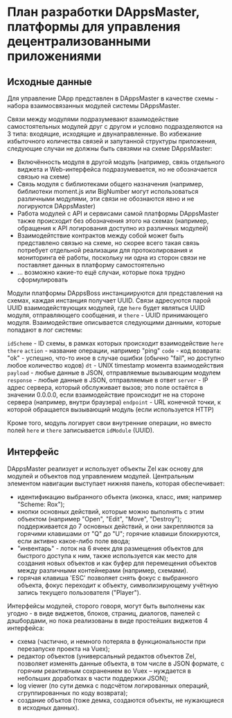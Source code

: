
# План разработки DAppsMaster, платформы для управления децентрализованными приложениями

## Исходные данные

Для управление DApp представлен в DAppsMaster в качестве схемы - набора взаимосвязанных модулей системы DAppsMaster.

Связи между модулями подразумевают взаимодействие самостоятельных модулей друг с другом и условно подразделяются на
3 типа: входящие, исходящие и двунаправленные. Во избежание избыточного количества связей и запутанной структуры 
приложения, следующие случаи не должны быть связями на схеме DAppsMaster:

- Включённость модуля в другой модуль (например, связь отдельного виджета и Web-интерфейса подразумевается, но не
  обозначается связью на схеме)
- Связь модуля с библиотеками общего назначения (например, библиотеки moment.js или BigNumber могут использоваться
  различными модулями, эти связи не обознаются явно и не логируются DAppsMaster)
- Работа модулей с API и сервисами самой платформы DAppsMaster также происходит без обозначения этого на схемах
  (например, обращения к API логирования доступно из различных модулей)
- Взаимодейтствие контрактов между собой может быть представлено связью на схеме, но скорее всего такая связь 
  потребует отдельной реализации для протоколирования и мониторинга её работы, поскольку ни одна из сторон связи не 
  поставляет данных в платформу самостоятельно
- ... возможно какие-то ещё случаи, которые пока трудно сформулировать

Модули платформы DAppsBoss инстанциируются для представления на схемах, каждая инстанция получает UUID. Связи 
адресуются парой UUID взаимодействующих модулей, где `here` будет являться UUID модуля, отправляющего сообщения,
и `there` - UUID принимающего модуля. Взаимодействие описывается следующими данными, которые попадают в лог системы:

`idScheme` - ID схемы, в рамках которых происходит взаимодействие
`here`
`there`
`action` - название операции, например "ping"
`code` - код возврата: "ok" - успешно, что-то иное в случае ошибки (обычно "fail", но доступно любое количество кодов)
`dt` - UNIX timestamp момента взаимодействия
`payload` - любые данные в JSON, отправляемые вызывающим модулем
`response` - любые данные в JSON, отправляемые в ответ
`server` - IP адрес сервера, который обслуживает вызов; это поле остаётся в значении 0.0.0.0, если взаимодействие 
            происходит не на стороне сервера (например, внутри браузера)
`endpoint` - URL конечной точки, к которой обращается вызывающий модуль (если используется HTTP)

Кроме того, модуль логирует свои внутренние операции, но вместо полей `here` и `there` записывается `idModule` (UUID).

## Интерфейс

DAppsMaster реализует и использует объекты Zel как основу для модулей и объектов под управлением модулей. Центральным
элементом навигации выступает нижняя панель, которая обеспечивает:

- идентификацию выбранного объекта (иконка, класс, имя; например "Scheme: Rox");
- кнопки основных действий, которые можно выполнять с этим объектом (например "Open", "Edit", "Move", "Destroy"); 
  поддерживается до 7 основных действий, и они закрепляются за горячими клавишами от "Q" до "U"; горячие клавиши 
  блокируются, если активно какое-либо поле ввода;
- "инвентарь" - лоток на 6 ячеек для размещения объектов для быстрого доступа к ним, также используется как место для
  создания новых объектов и как буфер для перемещения объектов между различными контейнерами (например, схемами).
- горячая клавиша 'ESC' позволяет снять фокус с выбранного объекта, фокус переходит к объекту, символизирующему
  учётную запись текущего пользователя ("Player").

Интерфейсы модулей, сторого говоря, могут быть выполнены как угодно - в виде виджетов, блоков, страниц, диалогов,
панелей с дэшбордами, но пока реализованы в виде простейших виджетов 4 интерфейса:

- схема (частично, и немного потеряла в функциональности при перезапуске проекта на Vuex);
- редактор объектов (универсальный редактов объектов Zel, позволяет изменять данные объекта, в том числе в JSON
  формате, с горячим реактивным сохранением во Vuex – нуждается в небольших доработках в части поддержки JSON);
- log viewer (по сути демка с подсчётом логированных операций, сгруппированных по коду возврата);
- создание объктов (тоже демка, создаются объекты, не нужающиеся в исходных данных).
